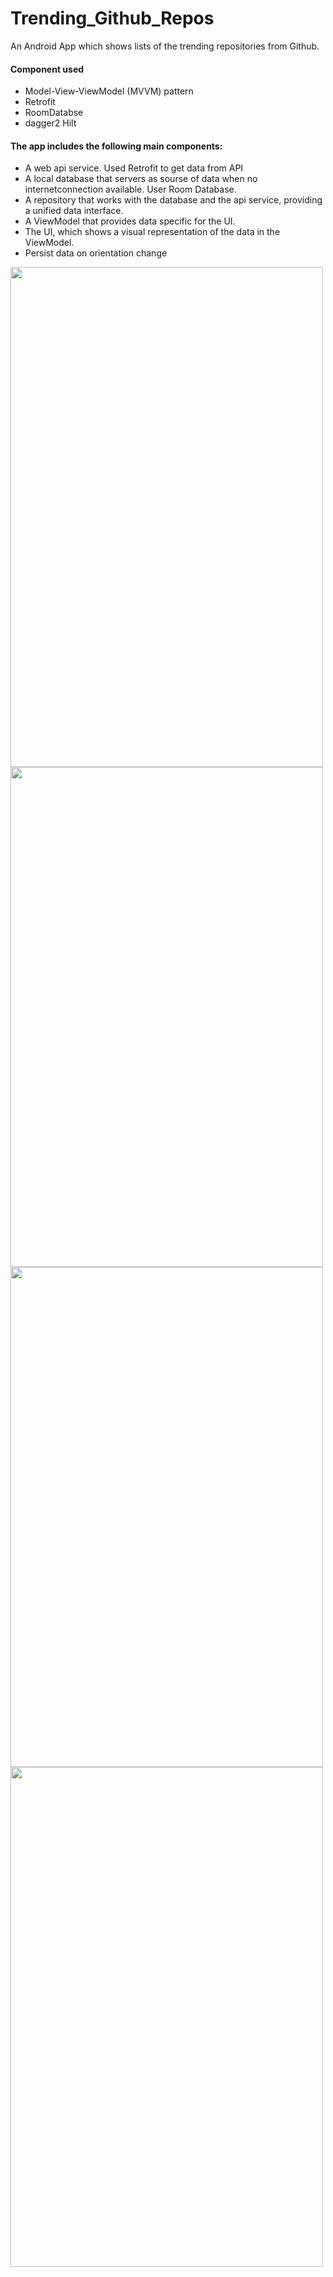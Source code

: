 # Trending_Github_Repos

An Android App which shows lists of the trending repositories from Github.



#### Component used
* Model-View-ViewModel (MVVM) pattern 
* Retrofit
* RoomDatabse
* dagger2 Hilt


 
 #### The app includes the following main components:
 
* A web api service. Used Retrofit to get data from API
* A local database that servers as sourse of data when no internetconnection available. User Room Database. 
* A repository that works with the database and the api service, providing a unified data interface.
* A ViewModel that provides data specific for the UI.
* The UI, which shows a visual representation of the data in the ViewModel.
* Persist data on orientation change



<img src="https://user-images.githubusercontent.com/6592294/233555784-7255b5d5-533a-4646-987a-3895dbb38c96.png" width="500" height="800">


<img src="https://user-images.githubusercontent.com/6592294/233555793-8765bb6e-6e11-4d50-9737-6419fa84dd4b.png" width="500" height="800">


<img src="https://user-images.githubusercontent.com/6592294/233555798-5b81e8cc-9f8f-4f78-ab38-a08294f738de.png" width="500" height="800">


<img src="https://user-images.githubusercontent.com/6592294/233555800-f28675e2-e8f4-40dc-93e0-5693629ef94f.png" width="500" height="800">
